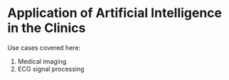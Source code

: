 # Application of Artificial Intelligence in the Clinics

Use cases covered here:
1. Medical imaging
2. ECG signal processing
